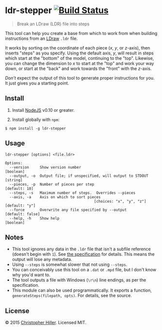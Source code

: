 # ldr-stepper [![Build Status](https://travis-ci.org/boneskull/ldr-stepper.svg?branch=master)](https://travis-ci.org/boneskull/ldr-stepper)

> Break an LDraw (LDR) file into steps 

This tool can help you create a base from which to work from when building instructions from an [LDraw](http://ldraw.org) `.ldr` file.  

It works by sorting on the coordinate of each piece (*x*, *y*, or *z*-axis), then inserts "steps" as you specify.  Using the default axis, *y*, will result in steps which start at the "bottom" of the model, continuing to the "top".  Likewise, you can change the dimension to *x* to start at the "top" and work your way down, or start at the "back" and work towards the "front" with the *z*-axis.

*Don't* expect the output of this tool to generate proper instructions for you.  It just gives you a starting point.

## Install

1.  Install [NodeJS](https://nodejs.org) v0.10 or greater.

2.  Install globally with `npm`:

  ```shell
  $ npm install -g ldr-stepper
  ```

## Usage

```plain
ldr-stepper [options] <file.ldr>

Options:
  --version     Show version number                                    [boolean]
  --output, -o  Output file; if unspecified, will output to STDOUT      [string]
  --pieces, -p  Number of pieces per step                          [default: 10]
  --steps, -s   Maximum number of steps.  Overrides --pieces
  --axis, -a    Axis on which to sort pieces
                                         [choices: "x", "y", "z"] [default: "y"]
  --force       Overwrite any file specified by --output        [default: false]
  --help, -h    Show help                                              [boolean]
```

## Notes

- This tool ignores any data in the `.ldr` file that isn't a subfile reference (doesn't begin with `1`).  See [the specification](http://www.ldraw.org/article/218) for details.  This means the output will lose any metadata.
- Using `--steps` is somewhat slower that not using `--steps`. 
- You can conceivably use this tool on a `.dat` or `.mpd` file, but I don't know why you'd want to.
- The tool outputs a file with Windows (`\r\n`) line endings, as per the specification.
- This module can also be used programmatically.  It exports a function, `generateSteps(filepath, opts)`.  For details, see the source.

## License

© 2015 [Christopher Hiller](https://boneskull.com).  Licensed MIT.
